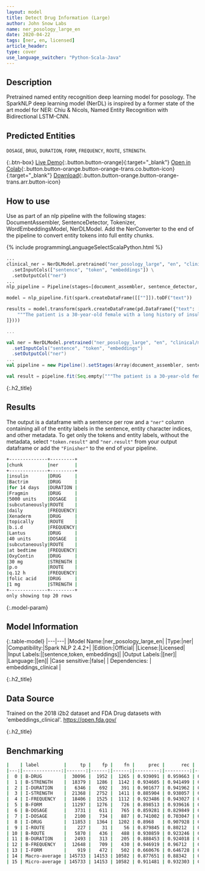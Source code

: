 ```yaml
---
layout: model
title: Detect Drug Information (Large)
author: John Snow Labs
name: ner_posology_large_en
date: 2020-04-22
tags: [ner, en, licensed]
article_header:
type: cover
use_language_switcher: "Python-Scala-Java"
---
```


## Description

Pretrained named entity recognition deep learning model for posology. The SparkNLP deep learning model (NerDL) is inspired by a former state of the art model for NER: Chiu & Nicols, Named Entity Recognition with Bidirectional LSTM-CNN. 

## Predicted Entities 
`DOSAGE`, `DRUG`, `DURATION`, `FORM`, `FREQUENCY`, `ROUTE`, `STRENGTH`.

{:.btn-box}
[Live Demo](https://demo.johnsnowlabs.com/healthcare/NER_POSOLOGY/){:.button.button-orange}{:target="_blank"}
[Open in Colab](https://github.com/JohnSnowLabs/spark-nlp-workshop/blob/master/tutorials/Certification_Trainings/Healthcare/1.Clinical_Named_Entity_Recognition_Model.ipynb){:.button.button-orange.button-orange-trans.co.button-icon}{:target="_blank"}
[Download](https://s3.amazonaws.com/auxdata.johnsnowlabs.com/clinical/models/ner_posology_large_en_2.4.2_2.4_1587513302751.zip){:.button.button-orange.button-orange-trans.arr.button-icon}


## How to use
Use as part of an nlp pipeline with the following stages: DocumentAssembler, SentenceDetector, Tokenizer, WordEmbeddingsModel, NerDLModel. Add the NerConverter to the end of the pipeline to convert entity tokens into full entity chunks.

<div class="tabs-box" markdown="1">

{% include programmingLanguageSelectScalaPython.html %}


```python
...
clinical_ner = NerDLModel.pretrained("ner_posology_large", "en", "clinical/models") \
  .setInputCols(["sentence", "token", "embeddings"]) \
  .setOutputCol("ner")
...
nlp_pipeline = Pipeline(stages=[document_assembler, sentence_detector, tokenizer, embeddings_clinical, clinical_ner, ner_converter])

model = nlp_pipeline.fit(spark.createDataFrame([[""]]).toDF("text"))

results = model.transform(spark.createDataFrame(pd.DataFrame({"text": [
    """The patient is a 30-year-old female with a long history of insulin dependent diabetes, type 2; coronary artery disease; chronic renal insufficiency; peripheral vascular disease, also secondary to diabetes; who was originally admitted to an outside hospital for what appeared to be acute paraplegia, lower extremities. She did receive a course of Bactrim for 14 days for UTI. Evidently, at some point in time, the patient was noted to develop a pressure-type wound on the sole of her left foot and left great toe. She was also noted to have a large sacral wound; this is in a similar location with her previous laminectomy, and this continues to receive daily care. The patient was transferred secondary to inability to participate in full physical and occupational therapy and continue medical management of her diabetes, the sacral decubitus, left foot pressure wound, and associated complications of diabetes. She is given Fragmin 5000 units subcutaneously daily, Xenaderm to wounds topically b.i.d., Lantus 40 units subcutaneously at bedtime, OxyContin 30 mg p.o. q.12 h., folic acid 1 mg daily, levothyroxine 0.1 mg p.o. daily, Prevacid 30 mg daily, Avandia 4 mg daily, Norvasc 10 mg daily, Lexapro 20 mg daily, aspirin 81 mg daily, Senna 2 tablets p.o. q.a.m., Neurontin 400 mg p.o. t.i.d., Percocet 5/325 mg 2 tablets q.4 h. p.r.n., magnesium citrate 1 bottle p.o. p.r.n., sliding scale coverage insulin, Wellbutrin 100 mg p.o. daily, and Bactrim DS b.i.d."""
]})))

```

```scala
...

val ner = NerDLModel.pretrained("ner_posology_large", "en", "clinical/models")
  .setInputCols("sentence", "token", "embeddings")
  .setOutputCol("ner")
...
val pipeline = new Pipeline().setStages(Array(document_assembler, sentence_detector, tokenizer, embeddings_clinical, ner, ner_converter))

val result = pipeline.fit(Seq.empty["""The patient is a 30-year-old female with a long history of insulin dependent diabetes, type 2; coronary artery disease; chronic renal insufficiency; peripheral vascular disease, also secondary to diabetes; who was originally admitted to an outside hospital for what appeared to be acute paraplegia, lower extremities. She did receive a course of Bactrim for 14 days for UTI. Evidently, at some point in time, the patient was noted to develop a pressure-type wound on the sole of her left foot and left great toe. She was also noted to have a large sacral wound; this is in a similar location with her previous laminectomy, and this continues to receive daily care. The patient was transferred secondary to inability to participate in full physical and occupational therapy and continue medical management of her diabetes, the sacral decubitus, left foot pressure wound, and associated complications of diabetes. She is given Fragmin 5000 units subcutaneously daily, Xenaderm to wounds topically b.i.d., Lantus 40 units subcutaneously at bedtime, OxyContin 30 mg p.o. q.12 h., folic acid 1 mg daily, levothyroxine 0.1 mg p.o. daily, Prevacid 30 mg daily, Avandia 4 mg daily, Norvasc 10 mg daily, Lexapro 20 mg daily, aspirin 81 mg daily, Senna 2 tablets p.o. q.a.m., Neurontin 400 mg p.o. t.i.d., Percocet 5/325 mg 2 tablets q.4 h. p.r.n., magnesium citrate 1 bottle p.o. p.r.n., sliding scale coverage insulin, Wellbutrin 100 mg p.o. daily, and Bactrim DS b.i.d."""].toDS.toDF("text")).transform(data)

```

</div>

{:.h2_title}
## Results
The output is a dataframe with a sentence per row and a ``"ner"`` column containing all of the entity labels in the sentence, entity character indices, and other metadata. To get only the tokens and entity labels, without the metadata, select ``"token.result"`` and ``"ner.result"`` from your output dataframe or add the ``"Finisher"`` to the end of your pipeline.

```bash
+--------------+---------+
|chunk         |ner      |
+--------------+---------+
|insulin       |DRUG     |
|Bactrim       |DRUG     |
|for 14 days   |DURATION |
|Fragmin       |DRUG     |
|5000 units    |DOSAGE   |
|subcutaneously|ROUTE    |
|daily         |FREQUENCY|
|Xenaderm      |DRUG     |
|topically     |ROUTE    |
|b.i.d         |FREQUENCY|
|Lantus        |DRUG     |
|40 units      |DOSAGE   |
|subcutaneously|ROUTE    |
|at bedtime    |FREQUENCY|
|OxyContin     |DRUG     |
|30 mg         |STRENGTH |
|p.o           |ROUTE    |
|q.12 h        |FREQUENCY|
|folic acid    |DRUG     |
|1 mg          |STRENGTH |
+--------------+---------+
only showing top 20 rows
```

{:.model-param}
## Model Information

{:.table-model}
|---|---|
|Model Name:|ner_posology_large_en|
|Type:|ner|
|Compatibility:|Spark NLP 2.4.2+|
|Edition:|Official|
|License:|Licensed|
|Input Labels:|[sentence,token, embeddings]|
|Output Labels:|[ner]|
|Language:|[en]|
|Case sensitive:|false|
| Dependencies:  | embeddings_clinical              |

{:.h2_title}
## Data Source
Trained on the 2018 i2b2 dataset and FDA Drug datasets with 'embeddings_clinical'.
https://open.fda.gov/

{:.h2_title}
## Benchmarking
```bash
|    | label         |     tp |    fp |    fn |     prec |      rec |       f1 |
|---:|--------------:|-------:|------:|------:|---------:|---------:|---------:|
|  0 | B-DRUG        |  30096 |  1952 |  1265 | 0.939091 | 0.959663 | 0.949266 |
|  1 | B-STRENGTH    |  18379 |  1286 |  1142 | 0.934605 | 0.941499 | 0.938039 |
|  2 | I-DURATION    |   6346 |   692 |   391 | 0.901677 | 0.941962 | 0.921379 |
|  3 | I-STRENGTH    |  21368 |  2752 |  1411 | 0.885904 | 0.938057 | 0.911235 |
|  4 | I-FREQUENCY   |  18406 |  1525 |  1112 | 0.923486 | 0.943027 | 0.933154 |
|  5 | B-FORM        |  11297 |  1276 |   726 | 0.898513 | 0.939616 | 0.918605 |
|  6 | B-DOSAGE      |   3731 |   611 |   765 | 0.859281 | 0.829849 | 0.844309 |
|  7 | I-DOSAGE      |   2100 |   734 |   887 | 0.741002 | 0.703047 | 0.721526 |
|  8 | I-DRUG        |  11853 |  1364 |  1202 | 0.8968   | 0.907928 | 0.902329 |
|  9 | I-ROUTE       |    227 |    31 |    56 | 0.879845 | 0.80212  | 0.839187 |
| 10 | B-ROUTE       |   5870 |   436 |   488 | 0.930859 | 0.923246 | 0.927037 |
| 11 | B-DURATION    |   2493 |   313 |   205 | 0.888453 | 0.924018 | 0.905887 |
| 12 | B-FREQUENCY   |  12648 |   709 |   430 | 0.946919 | 0.96712  | 0.956913 |
| 13 | I-FORM        |    919 |   472 |   502 | 0.660676 | 0.646728 | 0.653627 |
| 14 | Macro-average | 145733 | 14153 | 10582 | 0.877651 | 0.88342  | 0.880526 |
| 15 | Micro-average | 145733 | 14153 | 10582 | 0.911481 | 0.932303 | 0.921774 |
```